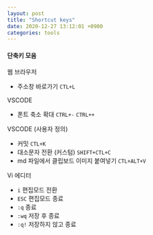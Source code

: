 ```yaml
---
layout: post
title: "Shortcut keys"
date: 2020-12-27 13:12:01 +0900
categories: tools
---
```


#### 단축키 모음

웹 브라우저

- 주소창 바로가기 `CTL+L`

VSCODE

- 폰트 축소 확대 `CTRL+-` `CTRL++`

VSCODE (사용자 정의)

- 커밋 `CTL+K`
- 대소문자 전환 (커스텀) `SHIFT+CTL+C`
- md 파일에서 클립보드 이미지 붙여넣기 `CTL+ALT+V`

Vi 에디터

- `i` 편집모드 전환
- `ESC` 편집모드 종료
- `:q` 종료
- `:wq` 저장 후 종료
- `:q!` 저장하지 않고 종료
